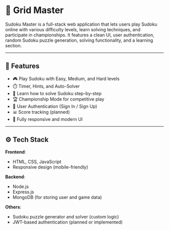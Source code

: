 # 🧠 Grid Master

Sudoku Master is a full-stack web application that lets users play Sudoku online with various difficulty levels, learn solving techniques, and participate in championships. It features a clean UI, user authentication, random Sudoku puzzle generation, solving functionality, and a learning section.

---

## 🚀 Features

- 🎮 Play Sudoku with Easy, Medium, and Hard levels
- ⏱️ Timer, Hints, and Auto-Solver
- 🧠 Learn how to solve Sudoku step-by-step
- 🏆 Championship Mode for competitive play
- 🔐 User Authentication (Sign In / Sign Up)
- 📊 Score tracking (planned)
- 🎨 Fully responsive and modern UI

---

## ⚙️ Tech Stack

**Frontend**:
- HTML, CSS, JavaScript
- Responsive design (mobile-friendly)

**Backend**:
- Node.js
- Express.js
- MongoDB (for storing user and game data)

**Others**:
- Sudoku puzzle generator and solver (custom logic)
- JWT-based authentication (planned or implemented)


